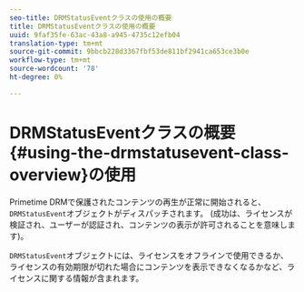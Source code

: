 ```yaml
---
seo-title: DRMStatusEventクラスの使用の概要
title: DRMStatusEventクラスの使用の概要
uuid: 9faf35fe-63ac-43a8-a945-4735c12efb04
translation-type: tm+mt
source-git-commit: 9bbcb228d3367fbf53de811bf2941ca653ce3b0e
workflow-type: tm+mt
source-wordcount: '78'
ht-degree: 0%

---
```



# DRMStatusEventクラスの概要{#using-the-drmstatusevent-class-overview}の使用

Primetime DRMで保護されたコンテンツの再生が正常に開始されると、`DRMStatusEvent`オブジェクトがディスパッチされます。 (成功は、ライセンスが検証され、ユーザーが認証され、コンテンツの表示が許可されることを意味します)。

`DRMStatusEvent`オブジェクトには、ライセンスをオフラインで使用できるか、ライセンスの有効期限が切れた場合にコンテンツを表示できなくなるかなど、ライセンスに関する情報が含まれます。

